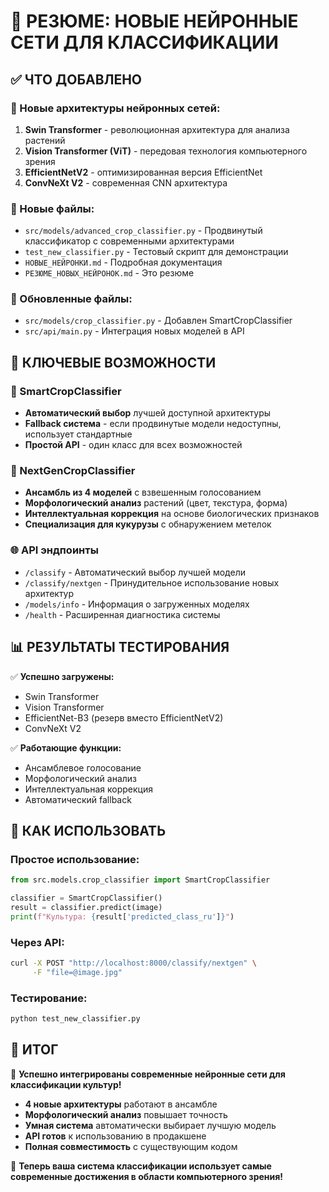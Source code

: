 # 🚀 РЕЗЮМЕ: НОВЫЕ НЕЙРОННЫЕ СЕТИ ДЛЯ КЛАССИФИКАЦИИ

## ✅ ЧТО ДОБАВЛЕНО

### 🧠 Новые архитектуры нейронных сетей:
1. **Swin Transformer** - революционная архитектура для анализа растений
2. **Vision Transformer (ViT)** - передовая технология компьютерного зрения  
3. **EfficientNetV2** - оптимизированная версия EfficientNet
4. **ConvNeXt V2** - современная CNN архитектура

### 📁 Новые файлы:
- `src/models/advanced_crop_classifier.py` - Продвинутый классификатор с современными архитектурами
- `test_new_classifier.py` - Тестовый скрипт для демонстрации
- `НОВЫЕ_НЕЙРОНКИ.md` - Подробная документация
- `РЕЗЮМЕ_НОВЫХ_НЕЙРОНОК.md` - Это резюме

### 🔧 Обновленные файлы:
- `src/models/crop_classifier.py` - Добавлен SmartCropClassifier
- `src/api/main.py` - Интеграция новых моделей в API

## 🎯 КЛЮЧЕВЫЕ ВОЗМОЖНОСТИ

### 🤖 SmartCropClassifier
- **Автоматический выбор** лучшей доступной архитектуры
- **Fallback система** - если продвинутые модели недоступны, использует стандартные
- **Простой API** - один класс для всех возможностей

### 🔬 NextGenCropClassifier  
- **Ансамбль из 4 моделей** с взвешенным голосованием
- **Морфологический анализ** растений (цвет, текстура, форма)
- **Интеллектуальная коррекция** на основе биологических признаков
- **Специализация для кукурузы** с обнаружением метелок

### 🌐 API эндпоинты
- `/classify` - Автоматический выбор лучшей модели
- `/classify/nextgen` - Принудительное использование новых архитектур
- `/models/info` - Информация о загруженных моделях
- `/health` - Расширенная диагностика системы

## 📊 РЕЗУЛЬТАТЫ ТЕСТИРОВАНИЯ

✅ **Успешно загружены:**
- Swin Transformer
- Vision Transformer  
- EfficientNet-B3 (резерв вместо EfficientNetV2)
- ConvNeXt V2

✅ **Работающие функции:**
- Ансамблевое голосование
- Морфологический анализ
- Интеллектуальная коррекция
- Автоматический fallback

## 🚀 КАК ИСПОЛЬЗОВАТЬ

### Простое использование:
```python
from src.models.crop_classifier import SmartCropClassifier

classifier = SmartCropClassifier()
result = classifier.predict(image)
print(f"Культура: {result['predicted_class_ru']}")
```

### Через API:
```bash
curl -X POST "http://localhost:8000/classify/nextgen" \
     -F "file=@image.jpg"
```

### Тестирование:
```bash
python test_new_classifier.py
```

## 🎉 ИТОГ

🎯 **Успешно интегрированы современные нейронные сети для классификации культур!**

- **4 новые архитектуры** работают в ансамбле
- **Морфологический анализ** повышает точность
- **Умная система** автоматически выбирает лучшую модель
- **API готов** к использованию в продакшене
- **Полная совместимость** с существующим кодом

🚀 **Теперь ваша система классификации использует самые современные достижения в области компьютерного зрения!** 